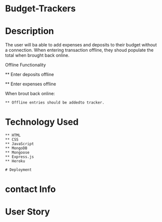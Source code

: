 # Budget-Trackers

# Description

The user will ba able to add expenses and deposits to their budget without a connection. When entering transaction offline, they shoud populate the total when brought back online.

Offline Functionality

** Enter deposits offline

** Enter expenses offline

When brout back online:

    ** Offline entries should be addedto tracker.

# Technology Used

    ** HTML
    ** CSS
    ** JavaScript
    ** MongoDB
    ** Mongoose
    ** Express.js
    ** Heroku

    # Deployment

# contact Info


# User Story


